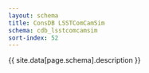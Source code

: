 ```yaml
---
layout: schema
title: ConsDB LSSTComCamSim
schema: cdb_lsstcomcamsim
sort-index: 52
---
```

{{ site.data[page.schema].description }}
